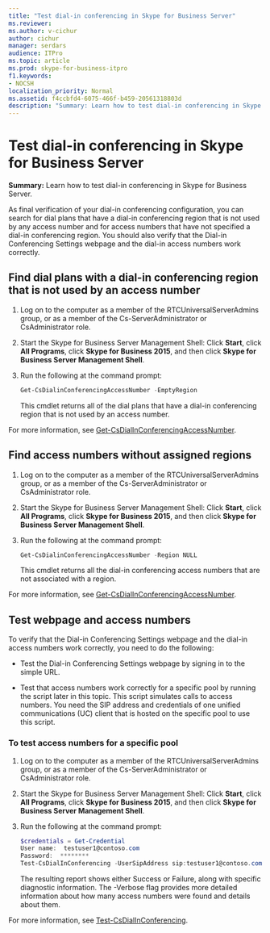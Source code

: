 ```yaml
---
title: "Test dial-in conferencing in Skype for Business Server"
ms.reviewer: 
ms.author: v-cichur
author: cichur
manager: serdars
audience: ITPro
ms.topic: article
ms.prod: skype-for-business-itpro
f1.keywords:
- NOCSH
localization_priority: Normal
ms.assetid: f4ccbfd4-6075-466f-b459-20561318803d
description: "Summary: Learn how to test dial-in conferencing in Skype for Business Server."
---
```


# Test dial-in conferencing in Skype for Business Server
 
**Summary:** Learn how to test dial-in conferencing in Skype for Business Server.
  
As final verification of your dial-in conferencing configuration, you can search for dial plans that have a dial-in conferencing region that is not used by any access number and for access numbers that have not specified a dial-in conferencing region. You should also verify that the Dial-in Conferencing Settings webpage and the dial-in access numbers work correctly.
  
## Find dial plans with a dial-in conferencing region that is not used by an access number

1. Log on to the computer as a member of the RTCUniversalServerAdmins group, or as a member of the Cs-ServerAdministrator or CsAdministrator role.
    
2. Start the Skype for Business Server Management Shell: Click **Start**, click **All Programs**, click **Skype for Business 2015**, and then click **Skype for Business Server Management Shell**.
    
3. Run the following at the command prompt:
    
   ```PowerShell
   Get-CsDialinConferencingAccessNumber -EmptyRegion
   ```

    This cmdlet returns all of the dial plans that have a dial-in conferencing region that is not used by an access number.
    
For more information, see [Get-CsDialInConferencingAccessNumber](/powershell/module/skype/get-csdialinconferencingaccessnumber?view=skype-ps).
  
## Find access numbers without assigned regions

1. Log on to the computer as a member of the RTCUniversalServerAdmins group, or as a member of the Cs-ServerAdministrator or CsAdministrator role.
    
2. Start the Skype for Business Server Management Shell: Click **Start**, click **All Programs**, click **Skype for Business 2015**, and then click **Skype for Business Server Management Shell**.
    
3. Run the following at the command prompt:
    
   ```PowerShell
   Get-CsDialinConferencingAccessNumber -Region NULL
   ```

    This cmdlet returns all the dial-in conferencing access numbers that are not associated with a region.
    
For more information, see [Get-CsDialInConferencingAccessNumber](/powershell/module/skype/get-csdialinconferencingaccessnumber?view=skype-ps).
  
## Test webpage and access numbers

To verify that the Dial-in Conferencing Settings webpage and the dial-in access numbers work correctly, you need to do the following:
  
- Test the Dial-in Conferencing Settings webpage by signing in to the simple URL.
    
- Test that access numbers work correctly for a specific pool by running the script later in this topic. This script simulates calls to access numbers. You need the SIP address and credentials of one unified communications (UC) client that is hosted on the specific pool to use this script.
    
### To test access numbers for a specific pool

1. Log on to the computer as a member of the RTCUniversalServerAdmins group, or as a member of the Cs-ServerAdministrator or CsAdministrator role.
    
2. Start the Skype for Business Server Management Shell: Click **Start**, click **All Programs**, click **Skype for Business 2015**, and then click **Skype for Business Server Management Shell**.
    
3. Run the following at the command prompt:
    
   ```PowerShell
   $credentials = Get-Credential
   User name:  testuser1@contoso.com
   Password:  ********
   Test-CsDialInConferencing -UserSipAddress sip:testuser1@contoso.com -UserCredential $credentials -TargetFqdn <serverName>.<domainName>.com -Verbose
   ```

    The resulting report shows either Success or Failure, along with specific diagnostic information. The -Verbose flag provides more detailed information about how many access numbers were found and details about them.
    
For more information, see [Test-CsDialInConferencing](/powershell/module/skype/test-csdialinconferencing?view=skype-ps).
